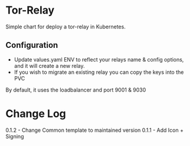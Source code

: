 # Tor-Relay

Simple chart for deploy a tor-relay in Kubernetes.

## Configuration

- Update values.yaml ENV to reflect your relays name & config options, and it will create a new relay.
- If you wish to migrate an existing relay you can copy the keys into the PVC

By default, it uses the loadbalancer and port 9001 & 9030



# Change Log

0.1.2 - Change Common template to maintained version
0.1.1 - Add Icon + Signing
